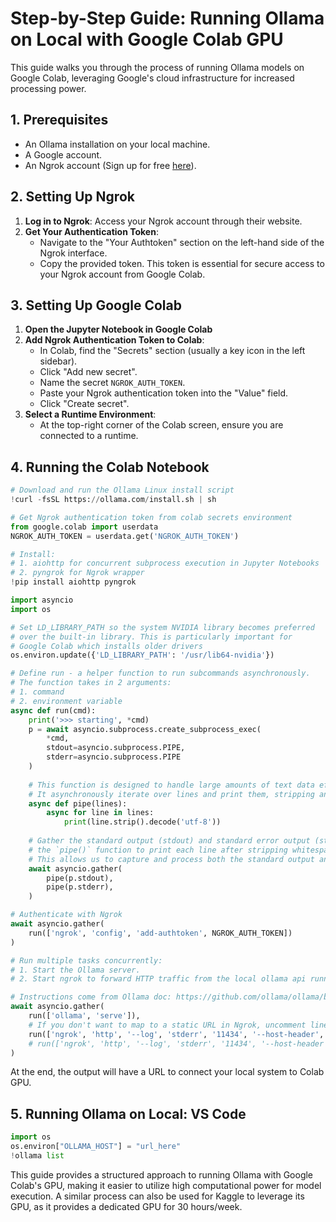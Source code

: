 # Step-by-Step Guide: Running Ollama on Local with Google Colab GPU

This guide walks you through the process of running Ollama models on Google Colab, leveraging Google's cloud infrastructure for increased processing power.

## 1. Prerequisites

- An Ollama installation on your local machine.
- A Google account.
- An Ngrok account (Sign up for free [here](https://ngrok.com/)).

## 2. Setting Up Ngrok

1. **Log in to Ngrok**: Access your Ngrok account through their website.
2. **Get Your Authentication Token**:
   - Navigate to the "Your Authtoken" section on the left-hand side of the Ngrok interface.
   - Copy the provided token. This token is essential for secure access to your Ngrok account from Google Colab.

## 3. Setting Up Google Colab

1. **Open the Jupyter Notebook in Google Colab**
2. **Add Ngrok Authentication Token to Colab**:
   - In Colab, find the "Secrets" section (usually a key icon in the left sidebar).
   - Click "Add new secret".
   - Name the secret `NGROK_AUTH_TOKEN`.
   - Paste your Ngrok authentication token into the "Value" field.
   - Click "Create secret".
3. **Select a Runtime Environment**:
   - At the top-right corner of the Colab screen, ensure you are connected to a runtime.

## 4. Running the Colab Notebook

```python
# Download and run the Ollama Linux install script
!curl -fsSL https://ollama.com/install.sh | sh

# Get Ngrok authentication token from colab secrets environment
from google.colab import userdata
NGROK_AUTH_TOKEN = userdata.get('NGROK_AUTH_TOKEN')

# Install:
# 1. aiohttp for concurrent subprocess execution in Jupyter Notebooks
# 2. pyngrok for Ngrok wrapper
!pip install aiohttp pyngrok

import asyncio
import os

# Set LD_LIBRARY_PATH so the system NVIDIA library becomes preferred
# over the built-in library. This is particularly important for
# Google Colab which installs older drivers
os.environ.update({'LD_LIBRARY_PATH': '/usr/lib64-nvidia'})

# Define run - a helper function to run subcommands asynchronously.
# The function takes in 2 arguments:
# 1. command
# 2. environment variable
async def run(cmd):
    print('>>> starting', *cmd)
    p = await asyncio.subprocess.create_subprocess_exec(
        *cmd,
        stdout=asyncio.subprocess.PIPE,
        stderr=asyncio.subprocess.PIPE
    )
    
    # This function is designed to handle large amounts of text data efficiently.
    # It asynchronously iterate over lines and print them, stripping and decoding as needed.
    async def pipe(lines):
        async for line in lines:
            print(line.strip().decode('utf-8'))
    
    # Gather the standard output (stdout) and standard error output (stderr) streams of a subprocess and pipe them through
    # the `pipe()` function to print each line after stripping whitespace and decoding UTF-8.
    # This allows us to capture and process both the standard output and error messages from the subprocess concurrently.
    await asyncio.gather(
        pipe(p.stdout),
        pipe(p.stderr),
    )

# Authenticate with Ngrok
await asyncio.gather(
    run(['ngrok', 'config', 'add-authtoken', NGROK_AUTH_TOKEN])
)

# Run multiple tasks concurrently:
# 1. Start the Ollama server.
# 2. Start ngrok to forward HTTP traffic from the local ollama api running on localhost:11434.

# Instructions come from Ollama doc: https://github.com/ollama/ollama/blob/main/docs/faq.md#how-can-i-use-ollama-with-ngrok
await asyncio.gather(
    run(['ollama', 'serve']),
    # If you don't want to map to a static URL in Ngrok, uncomment line 9 and comment line 10 before running this cell
    run(['ngrok', 'http', '--log', 'stderr', '11434', '--host-header', 'localhost:11434']),
    # run(['ngrok', 'http', '--log', 'stderr', '11434', '--host-header', 'localhost:11434', '--domain', 'insert-your-statik-ngrok-domain-here']),
)
```

At the end, the output will have a URL to connect your local system to Colab GPU.

## 5. Running Ollama on Local: VS Code

```python
import os
os.environ["OLLAMA_HOST"] = "url_here"
!ollama list
```

This guide provides a structured approach to running Ollama with Google Colab's GPU, making it easier to utilize high computational power for model execution.
A similar process can also be used for Kaggle to leverage its GPU, as it provides a dedicated GPU for 30 hours/week.
